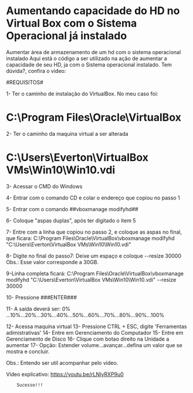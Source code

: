 # Aumentando capacidade do HD no Virtual Box com o Sistema Operacional já instalado

Aumentar área de armazenamento de um hd com o sistema operacional instalado
Aqui está o código a ser utilizado na ação de aumentar a capacidade de seu HD, ja com o Sistema operacional instalado.
Tem dúvida?, confira o video: 

#REQUISITOS#

1- Ter o caminho de instalação do VirtualBox. No meu caso foi: 
# C:\Program Files\Oracle\VirtualBox 

2- Ter o caminho da maquina virtual a ser alterada
# C:\Users\Everton\VirtualBox VMs\Win10\Win10.vdi 

3- Acessar o CMD do Windows

4- Entrar com o comando CD e colar o endereço que copiou no passo 1

5- Entrar com o comando
##vboxmanage modifyhd##

6- Coloque "aspas duplas", após ter digitado o item 5

7- Entre com a linha que copiou no passo 2, e coloque as aspas no final, que ficara:
C:\Program Files\Oracle\VirtualBox\vboxmanage modifyhd "C:\Users\Everton\VirtualBox VMs\Win10\Win10.vdi"

8- Digite no final do passo7:
Deixe um espaço e coloque --resize 30000
Obs.: Esse valor corresponde a 30GB.

9-Linha completa ficará:
C:\Program Files\Oracle\VirtualBox\vboxmanage modifyhd "C:\Users\Everton\VirtualBox VMs\Win10\Win10.vdi" --resize 30000

10- Pressione ###ENTER###
        
11- A saída deverá ser:
0% ...10%...20%...30%...40%...50%...60%...70%...80%...90%...100%

12- Acessa maquina virtual
13- Pressione CTRL + ESC, digite 'Ferramentas adimistrativas'
14- Entre em Gerenciamento do Computador
15- Entre em Gerenciamento de Disco
16- Clique com botao direito na Unidade a aumentar
17- Opção: Estender volume...avançar...defina um valor que se mostra e concluir.
        
Obs.: Entendo ser util acompanhar pelo vídeo.

Video explicativo: https://youtu.be/rLNIyRXP9u0
        
        Sucesso!!!
